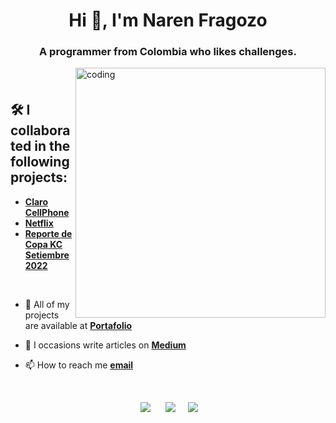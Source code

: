 
<h1 align="center">Hi 👋, I'm Naren Fragozo</h1>
<h3 align="center">A programmer from Colombia who likes challenges.</h3>
<img align="right" alt="coding" width="400" src="https://media4.giphy.com/media/kbRb4eyCNC0aMz5x68/giphy.gif?cid=ecf05e47p4qb9xz75tht9kxwocnjcvtfp180dkqr7xc5x6oh&rid=giphy.gif&ct=g">

###   


<br>

## 🛠 I collaborated in the following projects:
- [**Claro CellPhone**](https://github.com/Naren-7/ProyectosPowerBI/blob/main/Claro-CellPhone/README.md)
- [**Netflix**](https://github.com/Naren-7/Netflix)
- [**Reporte de Copa KC Setiembre 2022**](https://deepnote.com/@luceldasilva/Reporte-de-Copa-KC-Setiembre-2022-e184ed31-97fe-4792-83e5-af0178a1e2d8/)

<br>


- 💼  All of my projects are available at [**Portafolio**](https://naren-7.github.io/)

- 📝 I occasions write articles on [**Medium**](https://medium.com/@jonznaren)

- 📫 How to reach me [**email**](https://mail.google.com/mail/u/2/#inbox?compose=GTvVlcSGLdXkDQLxBdHcXGrhQWqVXXnqTfjXHkqfTSWWtXwPbnHZPcjXTJJbvncFtxKJQGcTCKrpr)



<br>
<p align='center'>
&nbsp;&nbsp;&nbsp;&nbsp;
  <a href="https://www.linkedin.com/in/narenfragozo7/"><img src="https://img.shields.io/badge/linkedin-%230077B5.svg?&style=for-the-badge&logo=linkedin&logoColor=white" /></a>&nbsp;&nbsp;&nbsp;
  &nbsp;
  <a href="https://platzi.com/p/naren-7/"><img src="https://img.shields.io/badge/Platzi-98CA3F.svg?&style=for-the-badge&logo=platzi&logoColor=white" /></a>&nbsp;&nbsp;&nbsp;&nbsp;
  <a href="https://public.tableau.com/app/profile/naren.fragozo"><img src="https://img.shields.io/badge/Tableau%20Public-orange.svg?&style=for-the-badge&logo=tableau&logoColor=white" /></a>&nbsp;&nbsp;&nbsp;&nbsp;
</p>


